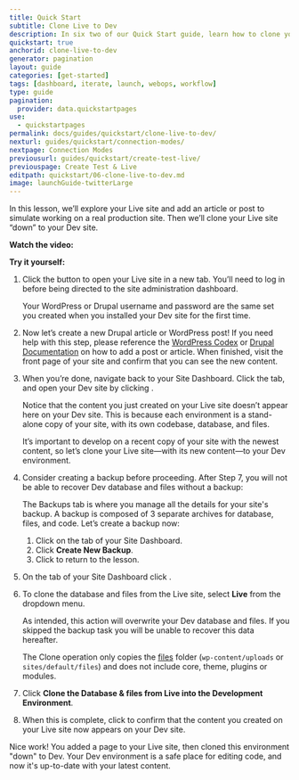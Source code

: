```yaml
---
title: Quick Start
subtitle: Clone Live to Dev
description: In six two of our Quick Start guide, learn how to clone your content from Live to Dev.
quickstart: true
anchorid: clone-live-to-dev
generator: pagination
layout: guide
categories: [get-started]
tags: [dashboard, iterate, launch, webops, workflow]
type: guide
pagination:
  provider: data.quickstartpages
use:
  - quickstartpages
permalink: docs/guides/quickstart/clone-live-to-dev/
nexturl: guides/quickstart/connection-modes/
nextpage: Connection Modes
previousurl: guides/quickstart/create-test-live/
previouspage: Create Test & Live
editpath: quickstart/06-clone-live-to-dev.md
image: launchGuide-twitterLarge
---
```


In this lesson, we’ll explore your Live site and add an article or post to simulate working on a real production site. Then we’ll clone your Live site “down” to your Dev site.

**Watch the video:**

<Youtube src="UZY0RiKRq7Q" title="Clone Your Live Environment to Dev" />

**Try it yourself:**

1. Click the <Icon icon="new-window-alt" text="Site Admin"/> button to open your Live site in a new tab. You’ll need to log in before being directed to the site administration dashboard.

    <Alert title="Note" type="info">
      Your WordPress or Drupal username and password are the same set you
      created when you installed your Dev site for the first time.
    </Alert>

1. Now let’s create a new Drupal article or WordPress post! If you need help with this step, please reference the [WordPress Codex](https://codex.wordpress.org/Posts) or [Drupal Documentation](https://www.drupal.org/docs/8/administering-drupal-8-site/managing-content/) on how to add a post or article. When finished, visit the front page of your site and confirm that you can see the new content.

1. When you’re done, navigate back to your Site Dashboard. Click the <Icon icon="wrench" text="Dev"/> tab, and open your Dev site by clicking <Icon icon="new-window-alt" text="Visit Development Site"/>.

    Notice that the content you just created on your Live site doesn’t appear here on your Dev site. This is because each environment is a stand-alone copy of your site, with its own codebase, database, and files.

    It’s important to develop on a recent copy of your site with the newest content, so let’s clone your Live site—with its new content—to your Dev environment.

1. Consider creating a backup before proceeding. After Step 7, you will not be able to recover Dev database and files without a backup:

    <Accordion id="create-backup" title="Create Backup (optional)">

    The Backups tab is where you manage all the details for your site's backup. A backup is composed of 3 separate archives for database, files, and code. Let’s create a backup now:

    1. Click <Icon icon="cloud-upload" text="Backups"/> on the <Icon icon="wrench" text="Dev"/> tab of your Site Dashboard.
    2. Click **Create New Backup**.
    3. Click <Icon icon="refresh" text="Deploys"/> to return to the lesson.

    </Accordion>

1. On the <Icon icon="wrench" text="Dev"/> tab of your Site Dashboard click <Icon icon="server" text="Database / Files"/>.

1. To clone the database and files from the Live site, select **Live** from the dropdown menu.

    <Alert type="danger" title="Warning">

    As intended, this action will overwrite your Dev database and files. If you skipped the backup task you will be unable to recover this data hereafter.

    The Clone operation only copies the [files](/files) folder (`wp-content/uploads` or `sites/default/files`) and does not include core, theme, plugins or modules.

    </Alert>

1. Click **Clone the Database & files from Live into the Development Environment**.

1. When this is complete, click <Icon icon="new-window-alt" text="Visit Development Site"/> to confirm that the content you created on your Live site now appears on your Dev site.

Nice work! You added a page to your Live site, then cloned this environment "down" to Dev. Your Dev environment is a safe place for editing code, and now it's up-to-date with your latest content.
